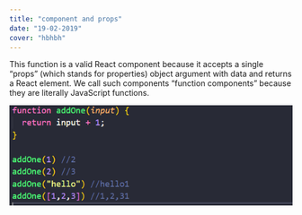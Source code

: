 ```yaml
---
title: "component and props"
date: "19-02-2019"
cover: "hbhbh"
---
```


This function is a valid React component because it accepts a single “props” (which stands for properties) object argument with data and returns a React element. We call such components “function components” because they are literally JavaScript functions.

![Hero image](./1.png)